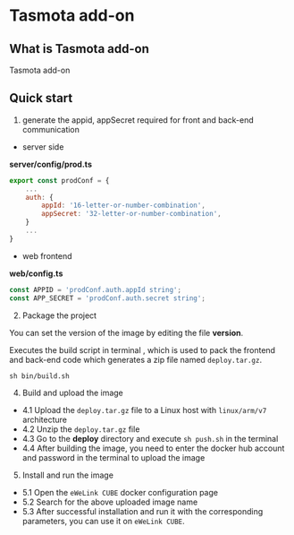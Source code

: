 # Tasmota add-on

## What is Tasmota add-on

Tasmota add-on

## Quick start

1. generate the appid, appSecret required for front and back-end communication

-   server side

**server/config/prod.ts**

```javascript
export const prodConf = {
    ...
    auth: {
        appId: '16-letter-or-number-combination',
        appSecret: '32-letter-or-number-combination',
    }
    ...
}
```

-   web frontend

**web/config.ts**
```javascript
const APPID = 'prodConf.auth.appId string';
const APP_SECRET = 'prodConf.auth.secret string';
```

2. Package the project

You can set the version of the image by editing the file **version**.

Executes the build script in terminal , which is used to pack the frontend and back-end code which generates a zip file named `deploy.tar.gz`.

```shell
sh bin/build.sh
```

4. Build and upload the image

-   4.1 Upload the `deploy.tar.gz` file to a Linux host with `linux/arm/v7` architecture
-   4.2 Unzip the `deploy.tar.gz` file
-   4.3 Go to the **deploy** directory and execute `sh push.sh` in the terminal
-   4.4 After building the image, you need to enter the docker hub account and password in the terminal to upload the image

5. Install and run the image

-   5.1 Open the `eWeLink CUBE` docker configuration page
-   5.2 Search for the above uploaded image name
-   5.3 After successful installation and run it with the corresponding parameters, you can use it on `eWeLink CUBE`.